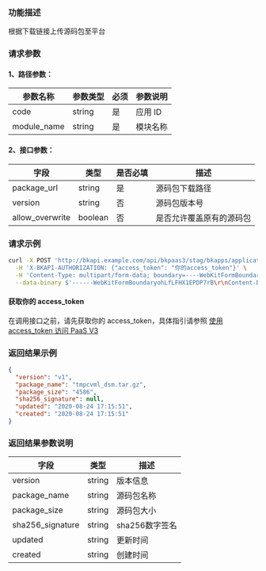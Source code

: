 ### 功能描述
根据下载链接上传源码包至平台

### 请求参数

#### 1、路径参数：

| 参数名称 | 参数类型 | 必须 | 参数说明 |
| -------- | -------- | ---- | -------- |
| code     | string   | 是   | 应用 ID  |
| module_name | string | 是 | 模块名称 |

#### 2、接口参数：

| 字段            | 类型    | 是否必填 | 描述                   |
| --------------- | ------- | -------- | ---------------------- |
| package_url     | string  | 是       | 源码包下载路径         |
| version         | string  | 否       | 源码包版本号           |
| allow_overwrite | boolean | 否       | 是否允许覆盖原有的源码包 |

### 请求示例
```bash
curl -X POST 'http://bkapi.example.com/api/bkpaas3/stag/bkapps/applications/sundy820/modules/default/source_package/link/' \
  -H 'X-BKAPI-AUTHORIZATION: {"access_token": "你的access_token"}' \
  -H 'Content-Type: multipart/form-data; boundary=----WebKitFormBoundaryohLfLFHX1EPDP7rB' \
  --data-binary $'------WebKitFormBoundaryohLfLFHX1EPDP7rB\r\nContent-Disposition: form-data; name="package_url"\r\n\r\n   你的源码包链接  \r\n------WebKitFormBoundaryohLfLFHX1EPDP7rB\r\nContent-Disposition: form-data; name="version"\r\n\r\n  你的版本号  \r\n------WebKitFormBoundaryohLfLFHX1EPDP7rB\r\nContent-Disposition: form-data; name="allow_overwrite"\r\n\r\nfalse\r\n------WebKitFormBoundaryohLfLFHX1EPDP7rB--\r\n'
```

#### 获取你的 access_token
在调用接口之前，请先获取你的 access_token，具体指引请参照 [使用 access_token 访问 PaaS V3](https://bk.tencent.com/docs/markdown/PaaS3.0/topics/paas/access_token)

### 返回结果示例
```json
{
  "version": "v1",
  "package_name": "tmpcvml_dsm.tar.gz",
  "package_size": "4586",
  "sha256_signature": null,
  "updated": "2020-08-24 17:15:51",
  "created": "2020-08-24 17:15:51"
}
```

### 返回结果参数说明

| 字段             | 类型   | 描述       |
| ---------------- | ------ | ---------- |
| version          | string | 版本信息   |
| package_name     | string | 源码包名称 |
| package_size     | string | 源码包大小 |
| sha256_signature | string | sha256数字签名 |
| updated          | string | 更新时间   |
| created          | string | 创建时间   |